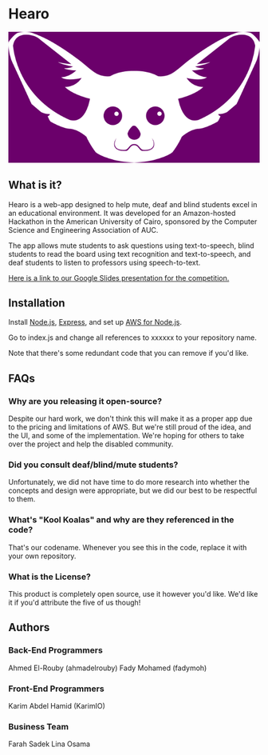 # Hearo

![Hearo Logo](fennec.png "Hearo Logo")

## What is it?
Hearo is a web-app designed to help mute, deaf and blind students excel in an educational environment. It was developed for an Amazon-hosted Hackathon in the American University of Cairo, sponsored by the Computer Science and Engineering Association of AUC.

The app allows mute students to ask questions using text-to-speech, blind students to read the board using text recognition and text-to-speech, and deaf students to listen to professors using speech-to-text.

[Here is a link to our Google Slides presentation for the competition.](https://drive.google.com/open?id=10ZPg2PXno578DgIwicbuuRyb7KWssMxvSYq0NF56Sfc)

## Installation
Install [Node.js](https://nodejs.org/en/), [Express](https://expressjs.com/), and set up [AWS for Node.js](https://aws.amazon.com/sdk-for-node-js/).

Go to index.js and change all references to xxxxxx to your repository name.

Note that there's some redundant code that you can remove if you'd like.

## FAQs
### Why are you releasing it open-source?
Despite our hard work, we don't think this will make it as a proper app due to the pricing and limitations of AWS. But we're still proud of the idea, and the UI, and some of the implementation. We're hoping for others to take over the project and help the disabled community.
### Did you consult deaf/blind/mute students?
Unfortunately, we did not have time to do more research into whether the concepts and design were appropriate, but we did our best to be respectful to them.
### What's "Kool Koalas" and why are they referenced in the code?
That's our codename. Whenever you see this in the code, replace it with your own repository.
### What is the License?
This product is completely open source, use it however you'd like. We'd like it if you'd attribute the five of us though!

## Authors
### Back-End Programmers
Ahmed El-Rouby (ahmadelrouby)
Fady Mohamed (fadymoh)
### Front-End Programmers
Karim Abdel Hamid (KarimIO)
### Business Team
Farah Sadek
Lina Osama